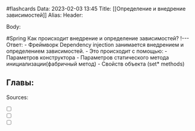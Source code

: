 #flashcards
Data: 2023-02-03 13:45
Title: [[Определение и внедрение зависимостей]]
Alias:
Header:




Body:


#Spring 
Как происходит внедрение и определение зависимостей?
!---
Ответ:
	- Фреймворк Dependency injection занимается внедрением и определением зависимостей.
	- Это происходит с помощью:
			- Параметров конструктора
			- Параметров статического метода инициализации(фабричный метод)
			- Свойств объекта (set* methods)
<!--SR:!2023-02-04,1,130-->




Главы:
-


Sources:
- [ ] []()
- [ ] []()
- [ ] []()
